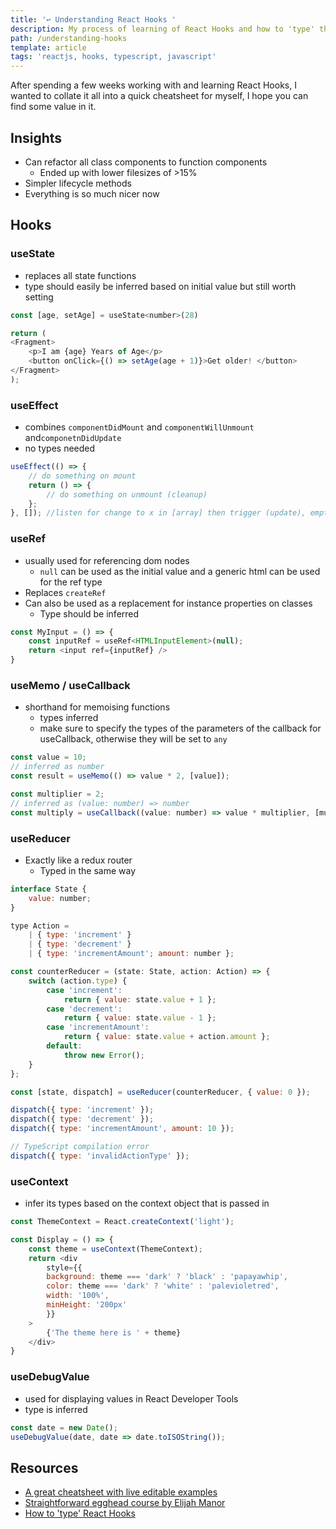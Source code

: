 ```yaml
---
title: '↩ Understanding React Hooks '
description: My process of learning of React Hooks and how to 'type' them using Typescript
path: /understanding-hooks
template: article
tags: 'reactjs, hooks, typescript, javascript'
---
```

After spending a few weeks working with and learning React Hooks, I wanted to collate it all into a quick cheatsheet for myself, I hope you can find some value in it.

## Insights

* Can refactor all class components to function components
  * Ended up with lower filesizes of >15%
* Simpler lifecycle methods
* Everything is so much nicer now

## Hooks

### useState 

* replaces all state functions
* type should easily be inferred based on initial value but still worth setting

```js
const [age, setAge] = useState<number>(28)

return (
<Fragment>
	<p>I am {age} Years of Age</p>
	<button onClick={() => setAge(age + 1)}>Get older! </button>
</Fragment>
);
```

### useEffect

* combines `componentDidMount` and `componentWillUnmount` and`componetnDidUpdate`
* no types needed

```js
useEffect(() => {
	// do something on mount
	return () => {
		// do something on unmount (cleanup)
  	};
}, []); //listen for change to x in [array] then trigger (update), empty for only mount / unmount
```

### useRef

* usually used for referencing dom nodes
  * `null` can be used as the initial value and a generic html can be used for the ref type
* Replaces `createRef`
* Can also be used as a replacement for instance properties on classes
  * Type should be inferred

```js
const MyInput = () => {
	const inputRef = useRef<HTMLInputElement>(null);
	return <input ref={inputRef} />
}
```


### useMemo / useCallback

* shorthand for memoising functions
	* types inferred
	* make sure to specify the types of the parameters of the callback for useCallback, otherwise they will be set to `any`

```js
const value = 10;
// inferred as number
const result = useMemo(() => value * 2, [value]);

const multiplier = 2;
// inferred as (value: number) => number
const multiply = useCallback((value: number) => value * multiplier, [multiplier]);
```

### useReducer

* Exactly like a redux router
  * Typed in the same way 

```js
interface State {
	value: number;
}

type Action =
	| { type: 'increment' }
	| { type: 'decrement' }
	| { type: 'incrementAmount'; amount: number };

const counterReducer = (state: State, action: Action) => {
	switch (action.type) {
		case 'increment':
			return { value: state.value + 1 };
		case 'decrement':
			return { value: state.value - 1 };
		case 'incrementAmount':
			return { value: state.value + action.amount };
		default:
			throw new Error();
	}
};

const [state, dispatch] = useReducer(counterReducer, { value: 0 });

dispatch({ type: 'increment' });
dispatch({ type: 'decrement' });
dispatch({ type: 'incrementAmount', amount: 10 });

// TypeScript compilation error
dispatch({ type: 'invalidActionType' });
```

### useContext

* infer its types based on the context object that is passed in

```js
const ThemeContext = React.createContext('light');

const Display = () => {
	const theme = useContext(ThemeContext);
	return <div
		style={{
		background: theme === 'dark' ? 'black' : 'papayawhip',
		color: theme === 'dark' ? 'white' : 'palevioletred',
		width: '100%',
		minHeight: '200px'
		}}
	>
		{'The theme here is ' + theme}
	</div>
}
```

### useDebugValue

* used for displaying values in React Developer Tools
* type is inferred

```js
const date = new Date();
useDebugValue(date, date => date.toISOString());
```

## Resources

* [A great cheatsheet with live editable examples](https://react-hooks-cheatsheet.surge.sh/)
* [Straightforward egghead course by Elijah Manor](https://egghead.io/courses/reusable-state-and-effects-with-react-hooks)
* [How to 'type' React Hooks](https://medium.com/@jrwebdev/react-hooks-in-typescript-88fce7001d0d)
